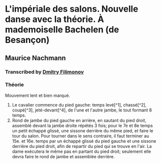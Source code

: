 # L'impériale des salons. Nouvelle danse avec la théorie. À mademoiselle Bachelen (de Besançon)
## Maurice Nachmann
### Transcribed by [Dmitry Filimonov](mailto://mityafil@gmail.com)

### Théorie

Mouvement lent et bien marqué.

1. Le cavalier commence du pied gauche: temps levé[^1], chassé[^2], coupé[^3], jeté-devant[^4], de l'une et l'autre jambe, le tout formant 8 temps.
2. Rond de jambe du pied gauche en arrière, en sautant du pied droit, assemblé devant la jambe droite répétés 3 fois; pour le 7e et 8e temps un petit échappé glissé, une sissone derrière du même pied, et faire le tour du salon. Pour tourner dans le sens contraire, il faut terminer au 15e. et 16e. temps par un échappé glissé du pied gauche et une sissone derrière du pied droit, afin de repartir du pied qui se trouve en l'air. La dame exécutera le même pas en partant du pied droit; seulement elle devra faire le rond de jambe et assemblée derrière.
